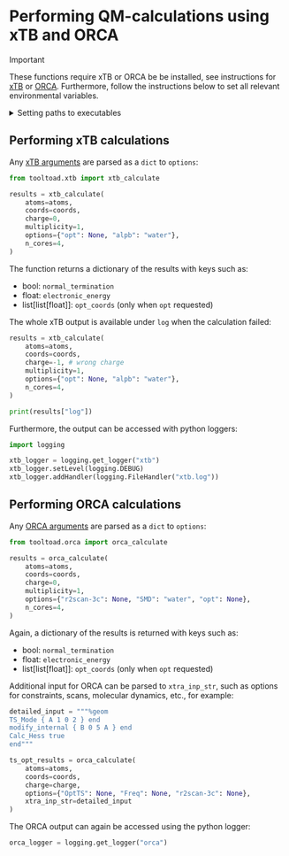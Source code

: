 # Performing QM-calculations using xTB and ORCA

> [!IMPORTANT]
> These functions require xTB or ORCA be be installed, see instructions for [xTB](https://xtb-docs.readthedocs.io/en/latest/setup.html) or [ORCA](https://www.faccts.de/docs/orca/6.0/tutorials/first_steps/install.html).
Furthermore, follow the instructions below to set all relevant environmental variables.

<details>
  <summary>Setting paths to executables</summary>

  For `xtb_calculate`, the path to the xTB executable should be in PATH, otherwise, the path to the exectuable can be parsed to `xtb_calculate` like this:

```python
results = xtb_calculate(
    atoms=atoms,
    coords=coords,
    options={"gfn2" None},
    xtb_cmd="path/to/xtb"
)
```

For `orca_calculate`, the following environmental variables must be set, for example in a `.env` file:
```bash
ORCA_EXE=/path/to/orca_version/orca
OPEN_MPI_DIR=/path/to/openmpi-4.1.1/
XTB_EXE=xtb # only required for xTB calculations via ORCA
```
</details>


## Performing xTB calculations

Any [xTB arguments](https://xtb-docs.readthedocs.io/en/latest/commandline.html) are parsed as a `dict` to `options`:

```python
from tooltoad.xtb import xtb_calculate

results = xtb_calculate(
    atoms=atoms,
    coords=coords,
    charge=0,
    multiplicity=1,
    options={"opt": None, "alpb": "water"},
    n_cores=4,
)
```

The function returns a dictionary of the results with keys such as:

* bool: `normal_termination`
* float: `electronic_energy`
* list[list[float]]: `opt_coords` (only when `opt` requested)

The whole xTB output is available under `log` when the calculation failed:

```python
results = xtb_calculate(
    atoms=atoms,
    coords=coords,
    charge=-1, # wrong charge
    multiplicity=1,
    options={"opt": None, "alpb": "water"},
    n_cores=4,
)

print(results["log"])
```

Furthermore, the output can be accessed with python loggers:

```python
import logging

xtb_logger = logging.get_logger("xtb")
xtb_logger.setLevel(logging.DEBUG)
xtb_logger.addHandler(logging.FileHandler("xtb.log"))
```


## Performing ORCA calculations

Any [ORCA arguments](https://www.faccts.de/docs/orca/6.0/manual/index.html) are parsed as a `dict` to `options`:

```python
from tooltoad.orca import orca_calculate

results = orca_calculate(
    atoms=atoms,
    coords=coords,
    charge=0,
    multiplicity=1,
    options={"r2scan-3c": None, "SMD": "water", "opt": None},
    n_cores=4,
)
```

Again, a dictionary of the results is returned with keys such as:

* bool: `normal_termination`
* float: `electronic_energy`
* list[list[float]]: `opt_coords` (only when `opt` requested)

Additional input for ORCA can be parsed to `xtra_inp_str`, such as options for constraints, scans, molecular dynamics, etc., for example:

```python
detailed_input = """%geom
TS_Mode { A 1 0 2 } end
modify_internal { B 0 5 A } end
Calc_Hess true
end"""

ts_opt_results = orca_calculate(
    atoms=atoms,
    coords=coords,
    charge=charge,
    options={"OptTS": None, "Freq": None, "r2scan-3c": None},
    xtra_inp_str=detailed_input
)
```

The ORCA output can again be accessed using the python logger:

```python
orca_logger = logging.get_logger("orca")
```
